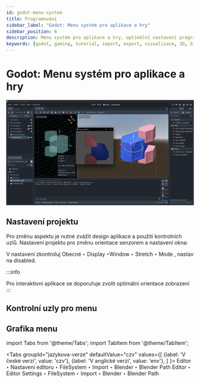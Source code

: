 ```yaml
---
id: godot-menu-system
title: Programování
sidebar_label: "Godot: Menu systém pro aplikace a hry"
sidebar_position: 6
description: Menu systém pro aplikace a hry, optimální nastavení programu Godot pro programování her
keywords: [godot, gaming, tutorial, import, export, vizualizace, 3D, blender, blender3d, instalace, nastavení, digitální modelování]
---
```


# Godot: Menu systém pro aplikace a hry

![image](./images/godot3.png)


## Nastavení projektu

Pro změnu aspektu je nutné zvážit design aplikace a použití kontrolních uzlů. Nastavení projektu pro změnu orientace senzorem a nastavení okna:

V nastavení zkontroluj Obecné ‣ Display ‣Window ‣ Stretch ‣ Mode , nastav na disabled.

:::info

Pro interaktivní aplikace se doporuřuje zvolit optimální orientace zobrazení
:::

## Kontrolní uzly pro menu


## Grafika menu

import Tabs from '@theme/Tabs';
import TabItem from '@theme/TabItem';

<Tabs
  groupId="jazykova-verze"
  defaultValue="czv"
  values={[
    {label: 'V české verzi', value: 'czv'},
    {label: 'V anglické verzi', value: 'env'},
  ]
}>
<TabItem value="czv">Editor ‣ Nastavení editoru ‣ FileSystem ‣ Import ‣ Blender ‣ Blender Path</TabItem>
<TabItem value="env">Editor ‣ Editor Settings ‣ FileSystem ‣ Import ‣ Blender ‣ Blender Path</TabItem>
</Tabs>







